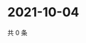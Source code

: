 # 2021-10-04

共 0 条

<!-- BEGIN WEIBO -->
<!-- 最后更新时间 Mon Oct 04 2021 06:07:57 GMT+0800 (China Standard Time) -->

<!-- END WEIBO -->

